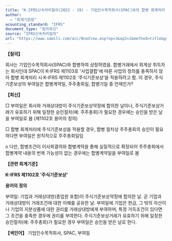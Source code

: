 ```yaml
---
title: "K-IFRS신속처리질의(2022 - 19) - 기업인수목적회사(SPAC)와의 합병 회계처리 시 주식기준보상 부여일"
author:
  - "회계기준원"
acounting_standard: "IFRS"
document_type: "질의회신"
source: "IFRS신속처리질의"
url: "https://www.samili.com/acc/QnaView.asp?op=3&op2=1&method=title&group=2124-15;1&orgcode=3&searchword=&page=14&code=K%2DIFRS%EC%8B%A0%EC%86%8D%EC%B2%98%EB%A6%AC%EC%A7%88%EC%9D%98%2D19%3A20220325"
---
```

**【질의】**

  

회사는 기업인수목적회사(SPAC)와 합병하여 상장하였음. 합병거래에서 회계상 취득자는 회사인데 SPAC이 K-IFRS 제1103호 '사업결합'에 따른 사업의 정의를 충족하지 않아 합병 회계처리 시 K-IFRS 제1102호 ‘주식기준보상’을 적용하려고 함. 이 경우, 주식기준보상의 부여일은 합병계약일, 주주총회일, 합병기일 중 언제인가?

  
  

**【회신】**

  

□ 부여일은 회사와 거래상대방이 주식기준보상약정에 합의한 날이나, 주식기준보상거래가 유효하기 위해 일정한 승인절차(예: 주주총회)가 필요한 경우에는 승인을 받은 날을 부여일로 봄 (제1102호 용어의 정의)

  

□ 합병 회계처리에 주식기준보상을 적용할 경우, 합병 절차상 주주총회의 승인이 필요하다면 부여일은 원칙적으로 주주총회일임

  

o 다만, 합병조건이 이사회결의와 합병계약을 통해 실질적으로 확정되어 주주총회에서 합병계약 내용의 번복 가능성이 없는 경우에는 합병계약일을 부여일로 봄

  
  

**【관련 회계기준】**

  

**K-IFRS 제1102호 ‘주식기준보상’**

  

**용어의 정의**

  

부여일: 기업과 거래상대방(종업원 포함)이 주식기준보상약정에 합의한 날. 곧 기업과 거래상대방이 거래조건에 대한 이해를 공유한 날. 부여일에 기업은 현금, 그 밖의 자산이나 기업의 지분상품에 대한 권리를 거래상대방에게 부여하며, 특정 가득조건이 있다면 그 조건을 충족한 경우에 권리를 부여한다. 주식기준보상거래가 유효하기 위해 일정한 승인절차(예: 주주총회)가 필요한 경우 부여일은 승인을 받은 날로 한다.

  
  

**【색인어】** 기업인수목적회사, SPAC, 부여일
